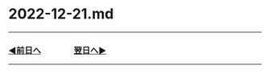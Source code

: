 # 2022-12-21.md

---

### [◀️前日へ](https://github.com/yuasys/chatty-journal/blob/main/2022/12/2022-12-20.md)&emsp;&emsp;&emsp;&emsp;[翌日へ▶️](https://github.com/yuasys/chatty-journal/blob/main/2022/12/2022-12-22.md)

---
